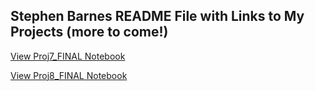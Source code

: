 ## Stephen Barnes README File with Links to My Projects (more to come!)

[View Proj7_FINAL Notebook](Proj7_FINAL.ipynb)

[View Proj8_FINAL Notebook](Proj8_FINAL.py.ipynb)

